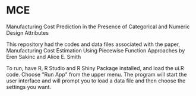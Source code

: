# MCE
Manufacturing Cost Prediction in the Presence of Categorical and Numeric Design Attributes

This repository had the codes and data files associated with the paper, Manufacturing Cost Estimation Using Piecewise Function Approaches by Eren Sakinc and Alice E. Smith

To run, have R, R Studio and R Shiny Package installed, and load the ui.R code.  Choose "Run App" from the upper menu.  The program will start the user interface and will prompt you to load a data file and then choose the settings you want.  
